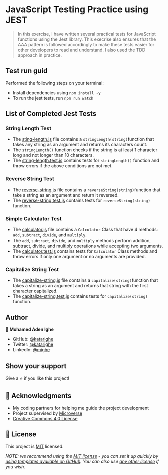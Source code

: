 # JavaScript Testing Practice using JEST 
> In this exercise, I have written several practical tests for JavaScript functions using the Jest library. This execrise also ensures that the AAA pattern is followed accordingly to make these tests easier for other developers to read and understand. I also used the TDD approach in practice.

## Test run guid
Performed the following steps on your terminal:
- Install dependencies using `npm install -y`
- To run the jest tests, run `npm run watch`

## List of Completed Jest Tests
### String Length Test
- The [sting-length.js](string-length.js) file contains a `stringLength(string)`function that takes any string as an argument and returns its characters count.
- The `stringLength()` function checks if the string is at least 1 character long and not longer than 10 characters.
- The [string-length.test.js](string-length.test.js) contains tests for `stringLength()` function and throw errors if the above conditions are not met.

### Reverse String Test
- The [reverse-string.js](reverse-string.js) file contains a `reverseString(string)`function that take a string as an argument and return it reversed.
- The [reverse-string.test.js](reverse-string.test.js) contains tests for `reverseString(string)` function.

### Simple Calculator Test
- The [calculator.js](calculator.js) file contains a `Calculator` Class that have 4 methods: `add`, `subtract`, `divide`, and `multiply`.
- The `add`, `subtract`, `divide`, and `multiply` methods perform addition, subtract, divide, and multiply operations while accepting two arguments. 
- The [calculator.test.js](calculator.test.js) contains tests for `Calculator` Class methods and throw errors if only one argument or no arguments are provided.

### Capitalize String Test
- The [capitalize-string.js](capitalize-string.js) file contains a `capitalize(string)`function that takes a string as an argument and returns that string with the first character capitalized.
- The [capitalize-string.test.js](capitalize-string.test.js) contains tests for `capitalize(string)` function.

## Author
👤 **Mohamed Aden Ighe**
- GitHub: [@katarighe](https://github.com/katarighe)
- Twitter: [@katarighe](https://twitter.com/katarighe)
- LinkedIn: [@mighe](https://linkedin.com/in/mighe)

## Show your support

Give a ⭐️ if you like this project!

## 🙏 Acknowledgments

- My coding partners for helping me guide the project development
- Project supervised by [Microverse](https//www.microverse.org/) 
- [Creative Commons 4.0 License](https://creativecommons.org/licenses/by-nc/4.0/)

## 📝 License
This project is [MIT](./LICENSE) licensed.

_NOTE: we recommend using the [MIT license](https://choosealicense.com/licenses/mit/) - you can set it up quickly by [using templates available on GitHub](https://docs.github.com/en/communities/setting-up-your-project-for-healthy-contributions/adding-a-license-to-a-repository). You can also use [any other license](https://choosealicense.com/licenses/) if you wish._
